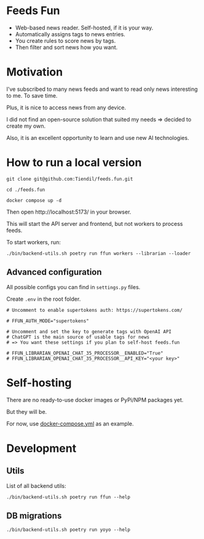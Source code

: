 # Feeds Fun

- Web-based news reader. Self-hosted, if it is your way.
- Automatically assigns tags to news entries.
- You create rules to score news by tags.
- Then filter and sort news how you want.

# Motivation

I've subscribed to many news feeds and want to read only news interesting to me. To save time.

Plus, it is nice to access news from any device.

I did not find an open-source solution that suited my needs => decided to create my own.

Also, it is an excellent opportunity to learn and use new AI technologies.

# How to run a local version

```
git clone git@github.com:Tiendil/feeds.fun.git

cd ./feeds.fun

docker compose up -d
```

Then open http://localhost:5173/ in your browser.

This will start the API server and frontend, but not workers to process feeds.

To start workers, run:

```
./bin/backend-utils.sh poetry run ffun workers --librarian --loader
```

## Advanced configuration

All possible configs you can find in `settings.py` files.

Create `.env` in the root folder.

```
# Uncomment to enable supertokens auth: https://supertokens.com/

# FFUN_AUTH_MODE="supertokens"

# Uncomment and set the key to generate tags with OpenAI API
# ChatGPT is the main source of usable tags for news
# => You want these settings if you plan to self-host feeds.fun

# FFUN_LIBRARIAN_OPENAI_CHAT_35_PROCESSOR__ENABLED="True"
# FFUN_LIBRARIAN_OPENAI_CHAT_35_PROCESSOR__API_KEY="<your key>"
```

# Self-hosting

There are no ready-to-use docker images or PyPi/NPM packages yet.

But they will be.

For now, use [docker-compose.yml](docker-compose.yml) as an example.


# Development

## Utils

List of all backend utils:

```
./bin/backend-utils.sh poetry run ffun --help
```

## DB migrations

```
./bin/backend-utils.sh poetry run yoyo --help
```
